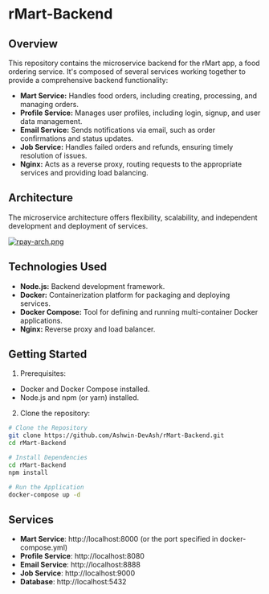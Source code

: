 # rMart-Backend

## Overview

This repository contains the microservice backend for the rMart app, a food ordering service. It's composed of several services working together to provide a comprehensive backend functionality:

- **Mart Service:** Handles food orders, including creating, processing, and managing orders.
- **Profile Service:** Manages user profiles, including login, signup, and user data management.
- **Email Service:** Sends notifications via email, such as order confirmations and status updates.
- **Job Service:** Handles failed orders and refunds, ensuring timely resolution of issues.
- **Nginx:** Acts as a reverse proxy, routing requests to the appropriate services and providing load balancing.
## Architecture

The microservice architecture offers flexibility, scalability, and independent development and deployment of services.

[![rpay-arch.png](https://i.postimg.cc/d0TZhw7s/rpay-arch.png)](https://postimg.cc/94CQS3tK)

## Technologies Used

- **Node.js:** Backend development framework.
- **Docker:** Containerization platform for packaging and deploying services.
- **Docker Compose:** Tool for defining and running multi-container Docker applications.
- **Nginx:** Reverse proxy and load balancer.

## Getting Started

1. Prerequisites:

  - Docker and Docker Compose installed.
  - Node.js and npm (or yarn) installed.

2. Clone the repository:
```bash
# Clone the Repository
git clone https://github.com/Ashwin-DevAsh/rMart-Backend.git
cd rMart-Backend

# Install Dependencies
cd rMart-Backend
npm install

# Run the Application
docker-compose up -d
```

## Services

- **Mart Service**: http://localhost:8000 (or the port specified in docker-compose.yml)
- **Profile Service**: http://localhost:8080
- **Email Service**: http://localhost:8888
- **Job Service**: http://localhost:9000
- **Database**: http://localhost:5432